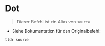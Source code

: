 # Dot

> Dieser Befehl ist ein Alias von `source`

- Siehe Dokumentation für den Originalbefehl:

`tldr source`
